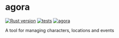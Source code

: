 # agora

[![Rust version](https://img.shields.io/badge/Rust-v1.70.0-orange.svg)](https://www.rust-lang.org/) [![tests](https://github.com/alvidir/agora/actions/workflows/ci.yaml/badge.svg?branch=main)](https://github.com/alvidir/agora/actions/workflows/ci.yaml)
[![agora](https://img.shields.io/github/v/release/alvidir/agora.svg)](https://github.com/alvidir/agora)

A tool for managing characters, locations and events
